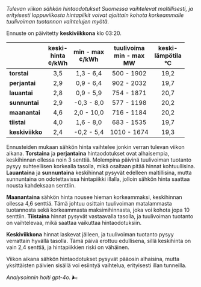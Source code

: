 *Tulevan viikon sähkön hintaodotukset Suomessa vaihtelevat maltillisesti, ja erityisesti loppuviikosta hintapiikit voivat ajoittain kohota korkeammalle tuulivoiman tuotannon vaihtelujen myötä.*

Ennuste on päivitetty **keskiviikkona** klo 03:20.

|               | keski-<br>hinta<br>¢/kWh | min - max<br>¢/kWh | tuulivoima<br>min - max<br>MW | keski-<br>lämpötila<br>°C |
|:-------------|:----------------:|:----------------:|:-------------:|:-------------:|
| **torstai**  | 3,5              | 1,3 - 6,4        | 500 - 1902    | 19,2          |
| **perjantai**| 2,9              | 0,9 - 6,4        | 902 - 2032    | 19,7          |
| **lauantai** | 2,8              | 0,9 - 5,9        | 754 - 1871    | 20,7          |
| **sunnuntai**| 2,9              | -0,3 - 8,0       | 577 - 1198    | 20,2          |
| **maanantai**| 4,6              | 2,0 - 10,0       | 716 - 1184    | 20,2          |
| **tiistai**  | 4,0              | 1,6 - 8,0        | 683 - 1535    | 19,7          |
| **keskiviikko** | 2,4          | -0,2 - 5,4       | 1010 - 1674   | 19,3          |

Ennusteiden mukaan sähkön hinta vaihtelee jonkin verran tulevan viikon aikana. **Torstaina** ja **perjantaina** hintaodotukset ovat alhaisempia, keskihinnan ollessa noin 3 senttiä. Molempina päivinä tuulivoiman tuotanto pysyy suhteellisen korkealla tasolla, mikä osaltaan pitää hinnat kohtuullisina. **Lauantaina** ja **sunnuntaina** keskihinnat pysyvät edelleen maltillisina, mutta sunnuntaina on odotettavissa hintapiikki illalla, jolloin sähkön hinta saattaa nousta kahdeksaan senttiin.

**Maanantaina** sähkön hinta nousee hieman korkeammaksi, keskihinnan ollessa 4,6 senttiä. Tämä johtuu osittain tuulivoiman matalammasta tuotannosta sekä korkeammasta maksimihinnasta, joka voi kohota jopa 10 senttiin. **Tiistaina** hinnat pysyvät vastaavalla tasolla, ja tuulivoiman tuotanto on vaihtelevaa, mikä saattaa vaikuttaa hintaodotuksiin.

**Keskiviikkona** hinnat laskevat jälleen, ja tuulivoiman tuotanto pysyy verrattain hyvällä tasolla. Tämä päivä erottuu edullisena, sillä keskihinta on vain 2,4 senttiä, ja hintapiikkien riski on vähäinen.

Viikon aikana sähkön hintaodotukset pysyvät pääosin alhaisina, mutta yksittäisten päivien sisällä voi esiintyä vaihtelua, erityisesti illan tunneilla. 

*Analysoinnin hoiti gpt-4o.* 🌬️

